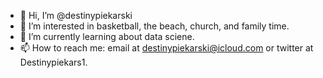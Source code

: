 - 👋 Hi, I’m @destinypiekarski
- 👀 I’m interested in basketball, the beach, church, and family time.
- 🌱 I’m currently learning about data sciene. 
- 📫 How to reach me: email at destinypiekarski@icloud.com or twitter at Destinypiekars1. 

<!---
destinypiekarski/destinypiekarski is a ✨ special ✨ repository because its `README.md` (this file) appears on your GitHub profile.
You can click the Preview link to take a look at your changes.
--->
